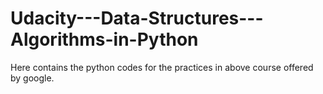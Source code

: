 # Udacity---Data-Structures---Algorithms-in-Python

Here contains the python codes for the practices in above course offered by google.
